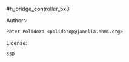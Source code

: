 #h_bridge_controller_5x3

Authors:

    Peter Polidoro <polidorop@janelia.hhmi.org>

License:

    BSD

